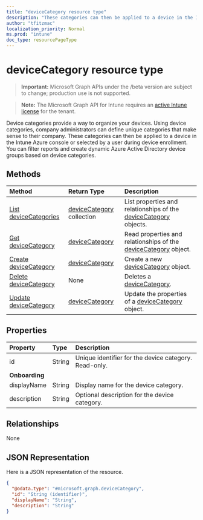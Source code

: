 ```yaml
---
title: "deviceCategory resource type"
description: "These categories can then be applied to a device in the Intune Azure console or selected by a user during device enrollment. You can filter reports and create dynamic Azure Active Directory device groups based on device categories."
author: "tfitzmac"
localization_priority: Normal
ms.prod: "intune"
doc_type: resourcePageType
---
```


# deviceCategory resource type

> **Important:** Microsoft Graph APIs under the /beta version are subject to change; production use is not supported.

> **Note:** The Microsoft Graph API for Intune requires an [active Intune license](https://go.microsoft.com/fwlink/?linkid=839381) for the tenant.

Device categories provide a way to organize your devices. Using device categories, company administrators can define unique categories that make sense to their company. These categories can then be applied to a device in the Intune Azure console or selected by a user during device enrollment. You can filter reports and create dynamic Azure Active Directory device groups based on device categories.

## Methods
|Method|Return Type|Description|
|:---|:---|:---|
|[List deviceCategories](../api/intune-shared-devicecategory-list.md)|[deviceCategory](../resources/intune-shared-devicecategory.md) collection|List properties and relationships of the [deviceCategory](../resources/intune-shared-devicecategory.md) objects.|
|[Get deviceCategory](../api/intune-shared-devicecategory-get.md)|[deviceCategory](../resources/intune-shared-devicecategory.md)|Read properties and relationships of the [deviceCategory](../resources/intune-shared-devicecategory.md) object.|
|[Create deviceCategory](../api/intune-shared-devicecategory-create.md)|[deviceCategory](../resources/intune-shared-devicecategory.md)|Create a new [deviceCategory](../resources/intune-shared-devicecategory.md) object.|
|[Delete deviceCategory](../api/intune-shared-devicecategory-delete.md)|None|Deletes a [deviceCategory](../resources/intune-shared-devicecategory.md).|
|[Update deviceCategory](../api/intune-shared-devicecategory-update.md)|[deviceCategory](../resources/intune-shared-devicecategory.md)|Update the properties of a [deviceCategory](../resources/intune-shared-devicecategory.md) object.|

## Properties
|Property|Type|Description|
|:---|:---|:---|
|id|String|Unique identifier for the device category. Read-only.|
|**Onboarding**|
|displayName|String|Display name for the device category.|
|description|String|Optional description for the device category.|

## Relationships
None

## JSON Representation
Here is a JSON representation of the resource.
<!-- {
  "blockType": "resource",
  "keyProperty": "id",
  "@odata.type": "microsoft.graph.deviceCategory"
}
-->
``` json
{
  "@odata.type": "#microsoft.graph.deviceCategory",
  "id": "String (identifier)",
  "displayName": "String",
  "description": "String"
}
```



